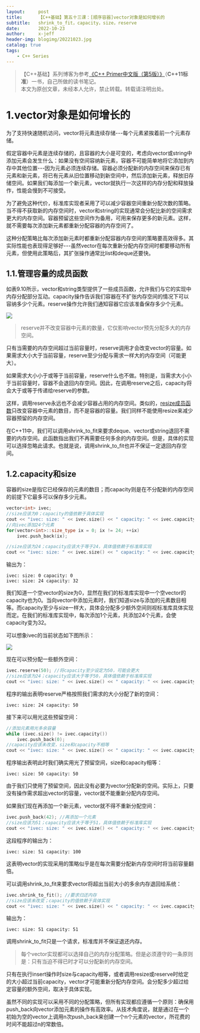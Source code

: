 ```yaml
---
layout:     post
title:      【C++基础】第五十三课：[顺序容器]vector对象是如何增长的
subtitle:   shrink_to_fit，capacity，size，reserve
date:       2022-10-23
author:     x-jeff
header-img: blogimg/20221023.jpg
catalog: true
tags:
    - C++ Series
---
```

>【C++基础】系列博客为参考[《C++ Primer中文版（第5版）》](https://www.phei.com.cn/module/goods/wssd_content.jsp?bookid=37655)（**C++11标准**）一书，自己所做的读书笔记。  
>本文为原创文章，未经本人允许，禁止转载。转载请注明出处。

# 1.vector对象是如何增长的

为了支持快速随机访问，vector将元素连续存储---每个元素紧挨着前一个元素存储。

假定容器中元素是连续存储的，且容器的大小是可变的，考虑向vector或string中添加元素会发生什么：如果没有空间容纳新元素，容器不可能简单地将它添加到内存中其他位置---因为元素必须连续存储。容器必须分配新的内存空间来保存已有元素和新元素，将已有元素从旧位置移动到新空间中，然后添加新元素，释放旧存储空间。如果我们每添加一个新元素，vector就执行一次这样的内存分配和释放操作，性能会慢到不可接受。

为了避免这种代价，标准库实现者采用了可以减少容器空间重新分配次数的策略。当不得不获取新的内存空间时，vector和string的实现通常会分配比新的空间需求更大的内存空间。容器预留这些空间作为备用，可用来保存更多的新元素。这样，就不需要每次添加新元素都重新分配容器的内存空间了。

这种分配策略比每次添加新元素时都重新分配容器内存空间的策略要高效得多。其实际性能也表现得足够好---虽然vector在每次重新分配内存空间时都要移动所有元素，但使用此策略后，其扩张操作通常比list和deque还要快。

## 1.1.管理容量的成员函数

如表9.10所示，vector和string类型提供了一些成员函数，允许我们与它的实现中内存分配部分互动。capacity操作告诉我们容器在不扩张内存空间的情况下可以容纳多少个元素。reserve操作允许我们通知容器它应该准备保存多少个元素。

![](https://xjeffblogimg.oss-cn-beijing.aliyuncs.com/BLOGIMG/BlogImage/CPPSeries/Lesson53/53x1.png)

>reserve并不改变容器中元素的数量，它仅影响vector预先分配多大的内存空间。

只有当需要的内存空间超过当前容量时，reserve调用才会改变vector的容量。如果需求大小大于当前容量，reserve至少分配与需求一样大的内存空间（可能更大）。

如果需求大小小于或等于当前容量，reserve什么也不做。特别是，当需求大小小于当前容量时，容器不会退回内存空间。因此，在调用reserve之后，capacity将会大于或等于传递给reserve的参数。

这样，调用reserve永远也不会减少容器占用的内存空间。类似的，[resize成员函数](http://shichaoxin.com/2022/10/15/C++基础-第五十二课-顺序容器-顺序容器操作/#6改变容器大小)只改变容器中元素的数目，而不是容器的容量。我们同样不能使用resize来减少容器预留的内存空间。

在C++11中，我们可以调用shrink\_to\_fit来要求deque、vector或string退回不需要的内存空间。此函数指出我们不再需要任何多余的内存空间。但是，具体的实现可以选择忽略此请求。也就是说，调用shrink\_to\_fit也并不保证一定退回内存空间。

## 1.2.capacity和size

容器的size是指它已经保存的元素的数目；而capacity则是在不分配新的内存空间的前提下它最多可以保存多少元素。

```c++
vector<int> ivec;
//size应该为0；capacity的值依赖于具体实现
cout << "ivec: size: " << ivec.size() << " capacity: " << ivec.capacity() << endl;
//向ivec添加24个元素
for(vector<int>::size_type ix = 0; ix != 24; ++ix)
    ivec.push_back(ix);

//size应该为24；capacity应该大于等于24，具体值依赖于标准库实现
cout << "ivec: size: " << ivec.size() << " capacity: " << ivec.capacity() << endl;
```

输出为：

```
ivec: size: 0 capacity: 0
ivec: size: 24 capacity: 32
```

我们知道一个空vector的size为0，显然在我们的标准库实现中一个空vector的capacity也为0。当向vector中添加元素时，我们知道size与添加的元素数目相等。而capacity至少与size一样大，具体会分配多少额外空间则视标准库具体实现而定。在我们的标准库实现中，每次添加1个元素，共添加24个元素，会使capacity变为32。

可以想象ivec的当前状态如下图所示：

![](https://xjeffblogimg.oss-cn-beijing.aliyuncs.com/BLOGIMG/BlogImage/CPPSeries/Lesson53/53x2.png)

现在可以预分配一些额外空间：

```c++
ivec.reserve(50); //将capacity至少设定为50，可能会更大
//size应该为24；capacity应该大于等于50，具体值依赖于标准库实现
cout << "ivec: size: " << ivec.size() << " capacity: " << ivec.capacity() << endl;
```

程序的输出表明reserve严格按照我们需求的大小分配了新的空间：

```
ivec: size: 24 capacity: 50
```

接下来可以用光这些预留空间：

```c++
//添加元素用光多余容量
while (ivec.size() != ivec.capacity())
    ivec.push_back(0);
//capacity应该未改变，size和capacity不相等
cout << "ivec: size: " << ivec.size() << " capacity: " << ivec.capacity() << endl;
```

程序输出表明此时我们确实用光了预留空间，size和capacity相等：

```
ivec: size: 50 capacity: 50
```

由于我们只使用了预留空间，因此没有必要为vector分配新的空间。实际上，只要没有操作需求超出vector的容量，vector就不能重新分配内存空间。

如果我们现在再添加一个新元素，vector就不得不重新分配空间：

```c++
ivec.push_back(42); //再添加一个元素
//size应该为51；capacity应该大于等于51，具体值依赖于标准库实现
cout << "ivec: size: " << ivec.size() << " capacity: " << ivec.capacity() << endl;
```

这段程序的输出为：

```
ivec: size: 51 capacity: 100
```

这表明vector的实现采用的策略似乎是在每次需要分配新内存空间时将当前容量翻倍。

可以调用shrink\_to\_fit来要求vector将超出当前大小的多余内存退回给系统：

```c++
ivec.shrink_to_fit(); //要求归还内存
//size应该未改变；capacity的值依赖于具体实现
cout << "ivec: size: " << ivec.size() << " capacity: " << ivec.capacity() << endl;
```

输出为：

```
ivec: size: 51 capacity: 51
```

调用shrink\_to\_fit只是一个请求，标准库并不保证退还内存。

>每个vector实现都可以选择自己的内存分配策略。但是必须遵守的一条原则是：只有当迫不得已时才可以分配新的内存空间。

只有在执行insert操作时size与capacity相等，或者调用resize或reserve时给定的大小超过当前capacity，vector才可能重新分配内存空间。会分配多少超过给定容量的额外空间，取决于具体实现。

虽然不同的实现可以采用不同的分配策略，但所有实现都应遵循一个原则：确保用push\_back向vector添加元素的操作有高效率。从技术角度说，就是通过在一个初始为空的vector上调用n次push\_back来创建一个n个元素的vector，所花费的时间不能超过n的常数倍。